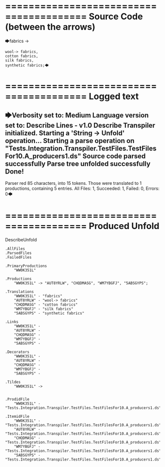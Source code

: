 ========================================
Source Code (between the arrows)
========================================

🡆fabrics ->

	wool-> fabrics,
	cotton fabrics,
	silk fabrics,
	synthetic fabrics;🡄

========================================
Logged text
========================================

🡆Verbosity set to: Medium
Language version set to: Describe Lines - v1.0
Describe Transpiler initialized.
Starting a 'String -> Unfold' operation...
Starting a parse operation on "Tests.Integration.Transpiler.TestFiles.TestFilesFor10.A_producers1.ds"
Source code parsed successfully
Parse tree unfolded successfully
Done!
------------------------
Parser red 85 characters, into 15 tokens.
Those were translated to 1 productions, containing 5 entries.
All Files: 1, Succeeded: 1, Failed: 0, Errors: 0🡄

========================================
Produced Unfold
========================================

DescribeUnfold

    .AllFiles
    .ParsedFiles
    .FailedFiles

    .PrimaryProductions
        "WW0K351L" 

    .Productions
        "WW0K351L" -> "AUT8YRLW", "CHQDMASG", "WM7YBGFJ", "5ABSGYPS";

    .Translations
        "WW0K351L" - "fabrics"
        "AUT8YRLW" - "wool-> fabrics"
        "CHQDMASG" - "cotton fabrics"
        "WM7YBGFJ" - "silk fabrics"
        "5ABSGYPS" - "synthetic fabrics"

    .Links
        "WW0K351L" - 
        "AUT8YRLW" - 
        "CHQDMASG" - 
        "WM7YBGFJ" - 
        "5ABSGYPS" - 

    .Decorators
        "WW0K351L" - 
        "AUT8YRLW" - 
        "CHQDMASG" - 
        "WM7YBGFJ" - 
        "5ABSGYPS" - 

    .Tildes
        "WW0K351L" -> 


    .ProdidFile
        "WW0K351L" - "Tests.Integration.Transpiler.TestFiles.TestFilesFor10.A_producers1.ds"

    .ItemidFile
        "WW0K351L" - "Tests.Integration.Transpiler.TestFiles.TestFilesFor10.A_producers1.ds"
        "AUT8YRLW" - "Tests.Integration.Transpiler.TestFiles.TestFilesFor10.A_producers1.ds"
        "CHQDMASG" - "Tests.Integration.Transpiler.TestFiles.TestFilesFor10.A_producers1.ds"
        "WM7YBGFJ" - "Tests.Integration.Transpiler.TestFiles.TestFilesFor10.A_producers1.ds"
        "5ABSGYPS" - "Tests.Integration.Transpiler.TestFiles.TestFilesFor10.A_producers1.ds"

